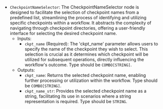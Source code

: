 - `CheckpointNameSelector`: The CheckpointNameSelector node is designed to facilitate the selection of checkpoint names from a predefined list, streamlining the process of identifying and utilizing specific checkpoints within a workflow. It abstracts the complexity of navigating through checkpoint directories, offering a user-friendly interface for selecting the desired checkpoint name.
    - Inputs:
        - `ckpt_name` (Required): The 'ckpt_name' parameter allows users to specify the name of the checkpoint they wish to select. This selection is crucial as it determines which checkpoint will be utilized for subsequent operations, directly influencing the workflow's outcome. Type should be `COMBO[STRING]`.
    - Outputs:
        - `ckpt_name`: Returns the selected checkpoint name, enabling further processing or utilization within the workflow. Type should be `COMBO[STRING]`.
        - `ckpt_name_str`: Provides the selected checkpoint name as a string, facilitating its use in scenarios where a string representation is required. Type should be `STRING`.
